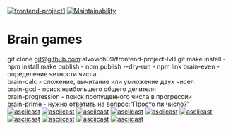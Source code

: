 [![frontend-project1](https://github.com/alvovich09/frontend-project-lvl1/workflows/frontend-project1/badge.svg)](https://github.com/alvovich09/frontend-project-lvl1/actions)
[![Maintainability](https://api.codeclimate.com/v1/badges/df6b0cfdc4622ffe6bff/maintainability)](https://codeclimate.com/github/alvovich09/frontend-project-lvl1/maintainability)  
# Brain games #  
git clone git@github.com:alvovich09/frontend-project-lvl1.git
make install - npm install 
make publish - npm publish --dry-run - 
npm link 
brain-even - определение четности числа  
brain-calc - сложение, вычитание или умножение двух чисел  
brain-gcd - поиск наибольшего общего делителя  
brain-progression - поиск пропущенного числа в прогрессии  
brain-prime - нужно ответить на вопрос:"Просто ли число?"  
[![asciicast](https://asciinema.org/a/X5EqJWiWwSXipQPGYd6f8InZY.svg)](https://asciinema.org/a/X5EqJWiWwSXipQPGYd6f8InZY)
[![asciicast](https://asciinema.org/a/W89iiaMbwe4svuArvbiEISY2P.svg)](https://asciinema.org/a/W89iiaMbwe4svuArvbiEISY2P)
[![asciicast](https://asciinema.org/a/5UlpIL6cVwHfarSafoprxcsY4.svg)](https://asciinema.org/a/5UlpIL6cVwHfarSafoprxcsY4)
[![asciicast](https://asciinema.org/a/pMMoE9tJ9KuetLBEVfrOU38fa.svg)](https://asciinema.org/a/pMMoE9tJ9KuetLBEVfrOU38fa)
[![asciicast](https://asciinema.org/a/QTqX4rjVahu78aYpYeAcX1xWf.svg)](https://asciinema.org/a/QTqX4rjVahu78aYpYeAcX1xWf)
[![asciicast](https://asciinema.org/a/M0ITteB9B7jMhRYGE1aivO0lu.svg)](https://asciinema.org/a/M0ITteB9B7jMhRYGE1aivO0lu)
[![asciicast](https://asciinema.org/a/eRjeBoITFfN7Y6Nx34pDSi3eS.svg)](https://asciinema.org/a/eRjeBoITFfN7Y6Nx34pDSi3eS)
[![asciicast](https://asciinema.org/a/EoEPuOFAKT9iFTMPDNwzYcEUQ.svg)](https://asciinema.org/a/EoEPuOFAKT9iFTMPDNwzYcEUQ)
[![asciicast](https://asciinema.org/a/8WMBjjldfm7GtpBrG3dDaDU6Y.svg)](https://asciinema.org/a/8WMBjjldfm7GtpBrG3dDaDU6Y)
[![asciicast](https://asciinema.org/a/TsQZjoRcnrKGeVOVnOEyIf3qU.svg)](https://asciinema.org/a/TsQZjoRcnrKGeVOVnOEyIf3qU)
